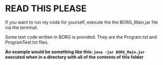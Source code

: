# READ THIS PLEASE

If you want to run my code for yourself, execute the the BORG_Main.jar file via the terminal.

Some test code written in BORG is provided. They are the Program.txt and ProgramTest.txt files. 

**An example would be something like this: `java -jar BORG_Main.jar` executed when in a directory with all of the contents of this folder**
